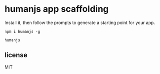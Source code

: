 # humanjs app scaffolding

Install it, then follow the prompts to generate a starting point for your app.

```
npm i humanjs -g

humanjs
``` 

## license

MIT
